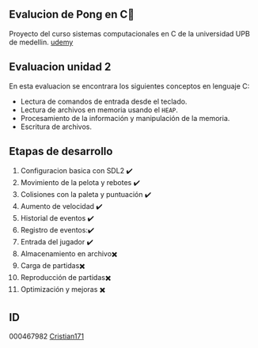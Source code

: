 ## Evalucion de Pong en C🚀

Proyecto del curso sistemas computacionales en C de la universidad UPB de medellin.
[udemy](https://www.udemy.com/share/102c9y3@_SwDXgQPTNDQ2mJpvmslfAk3D2Gl4JZwhWD9E56utlyAA39MJjqoto35UErMgqJu/)

## Evaluacion unidad 2

En esta evaluacion se encontrara los siguientes conceptos en lenguaje C:

- Lectura de comandos de entrada desde el teclado.
- Lectura de archivos en memoria usando el `HEAP`.
- Procesamiento de la información y manipulación de la memoria.
- Escritura de archivos.

## Etapas de desarrollo
1. Configuracion basica con SDL2 :heavy_check_mark:
2. Movimiento de la pelota y rebotes :heavy_check_mark:
3. Colisiones con la paleta y puntuación :heavy_check_mark:
4. Aumento de velocidad :heavy_check_mark:
5. Historial de eventos :heavy_check_mark:
6. Registro de eventos::heavy_check_mark:
7. Entrada del jugador :heavy_check_mark:
8. Almacenamiento en archivo:heavy_multiplication_x:
9. Carga de partidas:heavy_multiplication_x:
10. Reproducción de partidas:heavy_multiplication_x:
11. Optimización y mejoras :heavy_multiplication_x:

## ID
000467982 [Cristian171](https://github.com/Cristian171)

